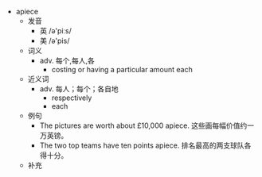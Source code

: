 - apiece
  - 发音
    - 英 /ə'piːs/
    - 美 /ə'pis/
  - 词义
    - adv. 每个,每人,各
      - costing or having a particular amount each
  - 近义词
    - adv. 每人；每个；各自地
      - respectively
      - each
  - 例句
    - The pictures are worth about £10,000 apiece. 这些画每幅价值约一万英镑。
    - The two top teams have ten points apiece. 排名最高的两支球队各得十分。
  - 补充
